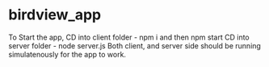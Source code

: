 # birdview_app
To Start the app, CD into client folder - npm i and then npm start 
CD into server folder - node server.js
Both client, and server side should be running simulatenously for the app to work. 
